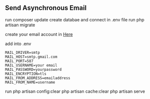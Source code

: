 <h2>Send Asynchronous Email</h2>
<p>
    run composer update
    create databae and connect in .env file
    run php artisan migrate
</p>
<p>  create your email account in <a href="https://support.google.com/accounts/answer/185833?hl=en">Here</a></p>
add into .env
<p>
    
    MAIL_DRIVER=smtp
    MAIL_HOST=smtp.gmail.com
    MAIL_PORT=587
    MAIL_USERNAME=your email
    MAIL_PASSWORD=yourpassword
    MAIL_ENCRYPTION=tls
    MAIL_FROM_ADDRESS=emailaddress
    MAIL_FROM_NAME=username
</p>
<p>
    run php artisan config:clear
    php artisan cache:clear
    php artisan serve
</p>
